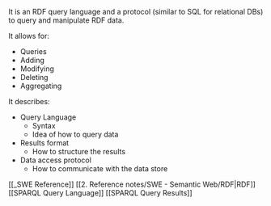 It is an RDF query language and a protocol (similar to SQL for relational DBs) to query and manipulate RDF data.

It allows for:
- Queries
- Adding
- Modifying
- Deleting
- Aggregating

It describes:
- Query Language
	- Syntax
	- Idea of how to query data
- Results format
	- How to structure the results
- Data access protocol
	- How to communicate with the data store

[[_SWE Reference]]
[[2. Reference notes/SWE - Semantic Web/RDF|RDF]]
[[SPARQL Query Language]]
[[SPARQL Query Results]]
